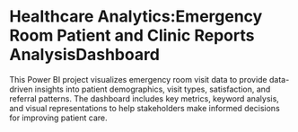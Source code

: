 # Healthcare Analytics:Emergency Room Patient and Clinic Reports AnalysisDashboard
This Power BI project visualizes emergency room visit data to provide data-driven insights into patient demographics, visit types, satisfaction, and referral patterns. The dashboard includes key metrics, keyword analysis, and visual representations to help stakeholders make informed decisions for improving patient care.

